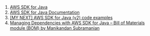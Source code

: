 
1. [AWS SDK for Java](https://github.com/aws/aws-sdk-java/tree/master)
2. [AWS SDK for Java Documentation](https://docs.aws.amazon.com/sdk-for-java/latest/developer-guide/home.html)
3. [[MY NEXT] AWS SDK for Java (v2) code examples](https://github.com/awsdocs/aws-doc-sdk-examples/tree/main/javav2)
4. [Managing Dependencies with AWS SDK for Java – Bill of Materials module (BOM) by Manikandan Subramanian ](https://aws.amazon.com/blogs/developer/managing-dependencies-with-aws-sdk-for-java-bill-of-materials-module-bom/)
